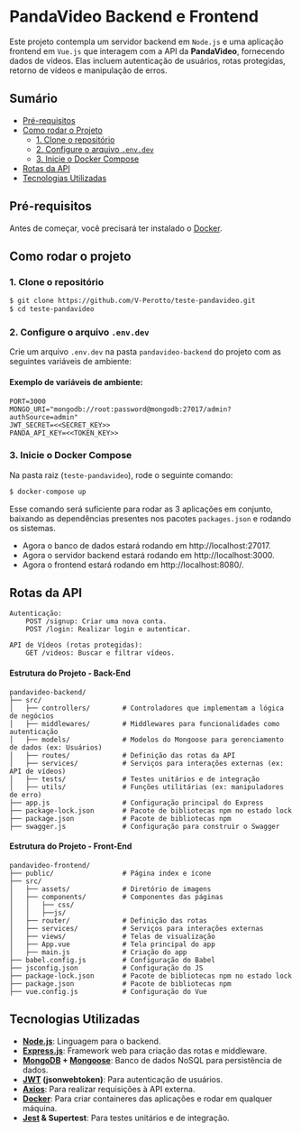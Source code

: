 # PandaVideo Backend e Frontend

Este projeto contempla um servidor backend em `Node.js` e uma aplicação frontend em `Vue.js` que interagem com a API da **PandaVideo**, fornecendo dados de vídeos. Elas incluem autenticação de usuários, rotas protegidas, retorno de vídeos e manipulação de erros.

## Sumário

- [Pré-requisitos](#pré-requisitos)
- [Como rodar o Projeto](#como-rodar-o-projeto) 
    - [1. Clone o repositório](#1-clone-o-repositório)
    - [2. Configure o arquivo `.env.dev`](#2-configure-o-arquivo-envdev)
    - [3. Inicie o Docker Compose](#3-inicie-o-docker-compose)
- [Rotas da API](#rotas-da-api)
- [Tecnologias Utilizadas](#tecnologias-utilizadas)

## Pré-requisitos

Antes de começar, você precisará ter instalado o [Docker].

## Como rodar o projeto
### 1. Clone o repositório
```bash
$ git clone https://github.com/V-Perotto/teste-pandavideo.git
$ cd teste-pandavideo
```

### 2. Configure o arquivo `.env.dev`

Crie um arquivo `.env.dev` na pasta `pandavideo-backend` do projeto com as seguintes variáveis de ambiente:

#### Exemplo de variáveis de ambiente:
```
PORT=3000
MONGO_URI="mongodb://root:password@mongodb:27017/admin?authSource=admin"
JWT_SECRET=<<SECRET_KEY>>
PANDA_API_KEY=<<TOKEN_KEY>>
```

### 3. Inicie o Docker Compose

Na pasta raiz (`teste-pandavideo`), rode o seguinte comando:

```bash
$ docker-compose up
```

Esse comando será suficiente para rodar as 3 aplicações em conjunto, baixando as dependências presentes nos pacotes `packages.json` e rodando os sistemas.

- Agora o banco de dados estará rodando em http://localhost:27017.
- Agora o servidor backend estará rodando em http://localhost:3000.
- Agora o frontend estará rodando em http://localhost:8080/.

## Rotas da API
```
Autenticação:
    POST /signup: Criar uma nova conta.
    POST /login: Realizar login e autenticar.

API de Vídeos (rotas protegidas):
    GET /videos: Buscar e filtrar vídeos.
```

#### Estrutura do Projeto - Back-End
```
pandavideo-backend/
├── src/
│   ├── controllers/        # Controladores que implementam a lógica de negócios
│   ├── middlewares/        # Middlewares para funcionalidades como autenticação
│   ├── models/             # Modelos do Mongoose para gerenciamento de dados (ex: Usuários)
│   ├── routes/             # Definição das rotas da API
│   ├── services/           # Serviços para interações externas (ex: API de vídeos)
│   ├── tests/              # Testes unitários e de integração
│   ├── utils/              # Funções utilitárias (ex: manipuladores de erro)
├── app.js                  # Configuração principal do Express
├── package-lock.json       # Pacote de bibliotecas npm no estado lock
├── package.json            # Pacote de bibliotecas npm
├── swagger.js              # Configuração para construir o Swagger
```

#### Estrutura do Projeto - Front-End
```
pandavideo-frontend/
├── public/                 # Página index e ícone
├── src/
│   ├── assets/             # Diretório de imagens
│   ├── components/         # Componentes das páginas
│   │   ├── css/
│   │   ├──js/
│   ├── router/             # Definição das rotas
│   ├── services/           # Serviços para interações externas
│   ├── views/              # Telas de visualização
│   ├── App.vue             # Tela principal do app
│   ├── main.js             # Criação do app
├── babel.config.js         # Configuração do Babel
├── jsconfig.json           # Configuração do JS
├── package-lock.json       # Pacote de bibliotecas npm no estado lock
├── package.json            # Pacote de bibliotecas npm
├── vue.config.js           # Configuração do Vue
```

## Tecnologias Utilizadas

- **[Node.js]**: Linguagem para o backend.
- **[Express.js]**: Framework web para criação das rotas e middleware.
- **[MongoDB] + [Mongoose]**: Banco de dados NoSQL para persistência de dados.
- **[JWT] (jsonwebtoken)**: Para autenticação de usuários.
- **[Axios]**: Para realizar requisições à API externa.
- **[Docker]**: Para criar containeres das aplicações e rodar em qualquer máquina.
- **[Jest] & Supertest**: Para testes unitários e de integração.

[Docker]: https://www.docker.com/
[Node.js]: https://nodejs.org/en
[Express.js]: http://expressjs.com/
[MongoDB]: https://www.mongodb.com/
[Mongoose]: https://mongoosejs.com/
[JWT]: https://jwt.io/
[Axios]: https://axios-http.com/docs/intro
[Jest]: https://jestjs.io/